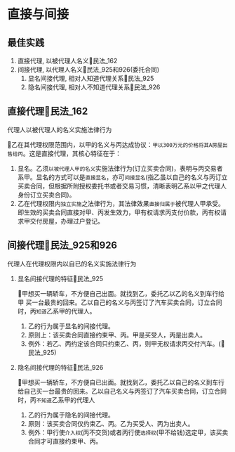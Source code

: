 
# 直接与间接

## 最佳实践

1. 直接代理, 以被代理人名义🚪民法_162
2. 间接代理, 以代理人名义🚪民法_925和926(委托合同)
    1. 显名间接代理, 相对人知道代理关系🚪民法_925
    2. 隐名间接代理, 相对人不知道代理关系🚪民法_926

## 直接代理🚪民法_162

代理人以被代理人的名义实施法律行为
    
🍐乙在其代理权限范围内，以甲的名义与丙达成协议：`甲以300万元的价格将其A房屋出售给丙`。这是直接代理，其核心特征在于：

1. 显名。乙须`以被代理人甲的名义`实施法律行为(订立买卖合同)，表明与丙交易者系甲。显名的方式可以是`直接显名`，亦可`间接显名`(指乙虽以自己的名义与丙订立买卖合同，但根据所附授权委托书或者交易习惯，清晰表明乙系以甲之代理人身份订立买卖合同)。
2. 乙在代理权限内`独立实施`之法律行为，其法律效果`直接归属于`被代理人甲承受。即生效的买卖合同直接对甲、丙发生效力，甲有权请求丙支付价款，丙有权请求甲交付房屋，办理过户登记。

## 间接代理🚪民法_925和926

代理人在代理权限内以自已的名义实施法律行为
    
1. 显名间接代理的特征🚪民法_925
    
    🍐甲想买一辆轿车，不方便自己出面。就找到乙，委托乙以乙的名义到车行给甲  买一台最贵的回来。乙以自己的名义与丙签订了汽车买卖合同，订立合同时，丙`知道`乙系甲的代理人。
    1. 乙的行为属于显名的间接代理。
    2. 原则上：该买卖合同直接约束甲、丙。甲是买受人，丙是出卖人。
    3. 例外：若乙、丙约定该合同只约束乙、丙，则甲无权请求丙交付汽车。(🚪民法_925)

2. 隐名间接代理的特征🚪民法_926

    🍐甲想买一辆轿车，不方便自已出面。就找到乙，委托乙以自己的名义到车行给自己买一台最贵的回来。乙以自己名义与丙签订了汽车买卖合同，订立合同时，丙`不知道`乙系甲的代理人
    1. 乙的行为属于隐名的间接代理。
    2. 原则：该买卖合同仅约束乙、丙。乙为买受人、丙为出卖人。
    3. 例外：甲行使`介入权`(丙不交货)或者丙行使`选择权`(甲不给钱)选定甲，该买卖合同才可直接约束甲、丙。

